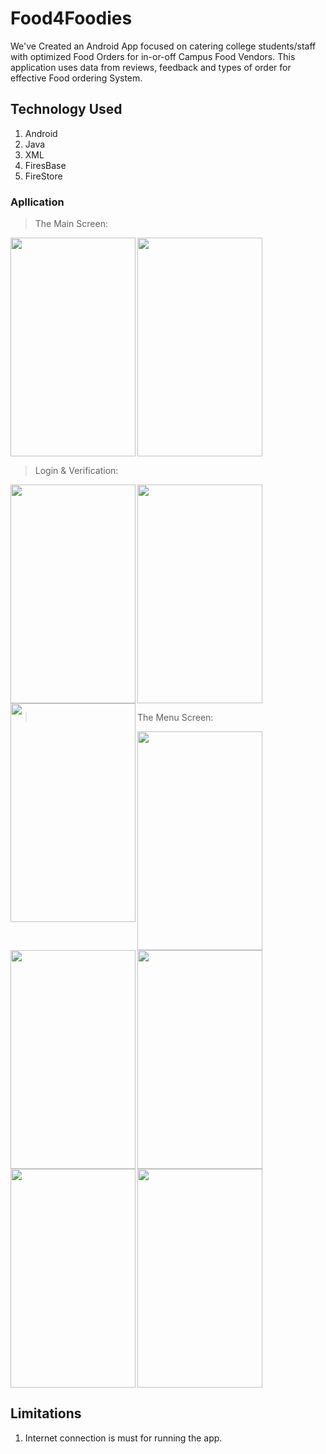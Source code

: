 # Food4Foodies
We've Created an Android App focused on catering college students/staff with optimized Food Orders for in-or-off Campus Food Vendors. This application uses data from reviews, feedback and types of order for effective Food ordering System.

## Technology Used
1. Android
2. Java
3. XML
4. FiresBase
5. FireStore

### Apllication 
> The Main Screen:
<img src="https://raw.githubusercontent.com/NikhilMishra1999/Food-App/master/In-App%20Screenshots/splash%20screen.jpg" width="200" height="350" align="left" style="border: 20">
<img src="https://raw.githubusercontent.com/NikhilMishra1999/Food-App/master/In-App%20Screenshots/main%20screen.jpg" width="200" height="350" align="center">

> Login & Verification:
<img src="https://raw.githubusercontent.com/NikhilMishra1999/Food-App/master/In-App%20Screenshots/sign%20up%20screen.jpg" width="200" height="350" align="left">
<img src="https://raw.githubusercontent.com/NikhilMishra1999/Food-App/master/In-App%20Screenshots/otp%20verification.jpg" width="200" height="350" align="center">
<img src="https://raw.githubusercontent.com/NikhilMishra1999/Food-App/master/In-App%20Screenshots/login%20screen.jpg" width="200" height="350" align="left">

> The Menu Screen:
<img src="https://raw.githubusercontent.com/NikhilMishra1999/Food-App/master/In-App%20Screenshots/menu%20screen.jpg" width="200" height="350" align="center">
<img src="https://raw.githubusercontent.com/NikhilMishra1999/Food-App/master/In-App%20Screenshots/cart%20screen.jpg" width="200" height="350" align="left">
<img src="https://raw.githubusercontent.com/NikhilMishra1999/Food-App/master/In-App%20Screenshots/navigation%20bar.jpg" width="200" height="350" align="center">
<img src="https://raw.githubusercontent.com/NikhilMishra1999/Food-App/master/In-App%20Screenshots/rate%20us%20screen.jpg" width="200" height="350" align="left">
<img src="https://raw.githubusercontent.com/NikhilMishra1999/Food-App/master/In-App%20Screenshots/share%20app%20screen.jpg" width="200" height="350" align="center">

## Limitations
1. Internet connection is must for running the app.


